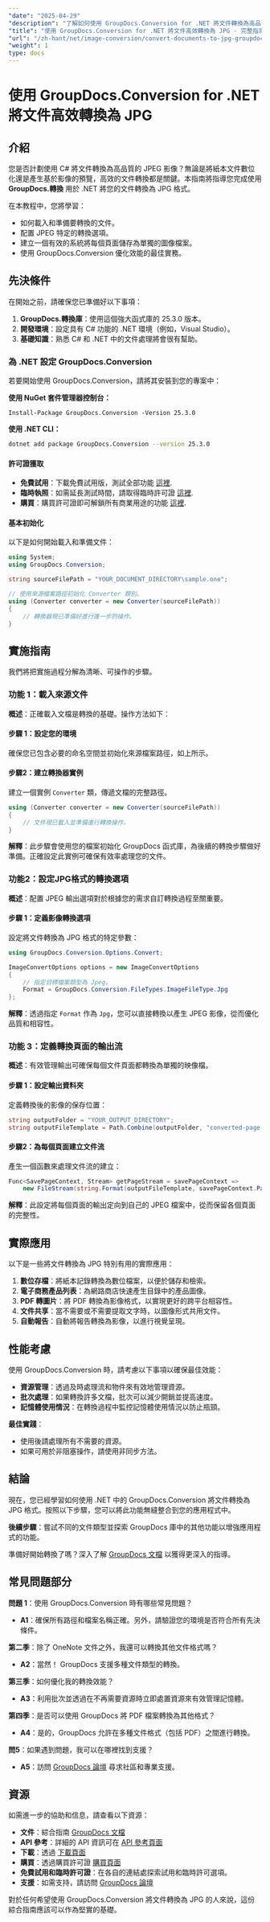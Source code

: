 ```yaml
---
"date": "2025-04-29"
"description": "了解如何使用 GroupDocs.Conversion for .NET 將文件轉換為高品質的 JPEG 影像。本指南涵蓋載入、轉換選項和儲存步驟。"
"title": "使用 GroupDocs.Conversion for .NET 將文件高效轉換為 JPG - 完整指南"
"url": "/zh-hant/net/image-conversion/convert-documents-to-jpg-groupdocs-conversion-net/"
"weight": 1
type: docs
---
```

# 使用 GroupDocs.Conversion for .NET 將文件高效轉換為 JPG

## 介紹
您是否計劃使用 C# 將文件轉換為高品質的 JPEG 影像？無論是將紙本文件數位化還是產生基於影像的預覽，高效的文件轉換都是關鍵。本指南將指導您完成使用 **GroupDocs.轉換** 用於 .NET 將您的文件轉換為 JPG 格式。

在本教程中，您將學習：
- 如何載入和準備要轉換的文件。
- 配置 JPEG 特定的轉換選項。
- 建立一個有效的系統將每個頁面儲存為單獨的圖像檔案。
- 使用 GroupDocs.Conversion 優化效能的最佳實務。

## 先決條件
在開始之前，請確保您已準備好以下事項：
1. **GroupDocs.轉換庫**：使用這個強大函式庫的 25.3.0 版本。
2. **開發環境**：設定具有 C# 功能的 .NET 環境（例如，Visual Studio）。
3. **基礎知識**：熟悉 C# 和 .NET 中的文件處理將會很有幫助。

### 為 .NET 設定 GroupDocs.Conversion
若要開始使用 GroupDocs.Conversion，請將其安裝到您的專案中：

**使用 NuGet 套件管理器控制台：**
```plaintext
Install-Package GroupDocs.Conversion -Version 25.3.0
```

**使用 .NET CLI：**
```bash
dotnet add package GroupDocs.Conversion --version 25.3.0
```

#### 許可證獲取
- **免費試用**：下載免費試用版，測試全部功能 [這裡](https://releases。groupdocs.com/conversion/net/).
- **臨時執照**：如需延長測試時間，請取得臨時許可證 [這裡](https://purchase。groupdocs.com/temporary-license/).
- **購買**：購買許可證即可解鎖所有商業用途的功能 [這裡](https://purchase。groupdocs.com/buy).

#### 基本初始化
以下是如何開始載入和準備文件：
```csharp
using System;
using GroupDocs.Conversion;

string sourceFilePath = "YOUR_DOCUMENT_DIRECTORY\sample.one";

// 使用來源檔案路徑初始化 Converter 類別。
using (Converter converter = new Converter(sourceFilePath))
{
    // 轉換器現已準備好進行進一步的操作。
}
```
## 實施指南
我們將把實施過程分解為清晰、可操作的步驟。

### 功能 1：載入來源文件
**概述**：正確載入文檔是轉換的基礎。操作方法如下：

#### 步驟 1：設定您的環境
確保您已包含必要的命名空間並初始化來源檔案路徑，如上所示。

#### 步驟2：建立轉換器實例
建立一個實例 `Converter` 類，傳遞文檔的完整路徑。
```csharp
using (Converter converter = new Converter(sourceFilePath))
{
    // 文件現已載入並準備進行轉換操作。
}
```
**解釋**：此步驟會使用您的檔案初始化 GroupDocs 函式庫，為後續的轉換步驟做好準備。正確設定此實例可確保有效率處理您的文件。

### 功能2：設定JPG格式的轉換選項
**概述**：配置 JPEG 輸出選項對於根據您的需求自訂轉換過程至關重要。

#### 步驟 1：定義影像轉換選項
設定將文件轉換為 JPG 格式的特定參數：
```csharp
using GroupDocs.Conversion.Options.Convert;

ImageConvertOptions options = new ImageConvertOptions
{
    // 指定目標檔案類型為 Jpeg。
    Format = GroupDocs.Conversion.FileTypes.ImageFileType.Jpg
};
```
**解釋**：透過指定 `Format` 作為 `Jpg`，您可以直接轉換以產生 JPEG 影像，從而優化品質和相容性。

### 功能 3：定義轉換頁面的輸出流
**概述**：有效管理輸出可確保每個文件頁面都轉換為單獨的映像檔。

#### 步驟 1：設定輸出資料夾
定義轉換後的影像的保存位置：
```csharp
string outputFolder = "YOUR_OUTPUT_DIRECTORY";
string outputFileTemplate = Path.Combine(outputFolder, "converted-page-{0}.jpg");
```

#### 步驟2：為每個頁面建立文件流
產生一個函數來處理文件流的建立：
```csharp
Func<SavePageContext, Stream> getPageStream = savePageContext => 
    new FileStream(string.Format(outputFileTemplate, savePageContext.Page), FileMode.Create);
```
**解釋**：此設定將每個頁面的輸出定向到自己的 JPEG 檔案中，從而保留各個頁面的完整性。

## 實際應用
以下是一些將文件轉換為 JPG 特別有用的實際應用：
1. **數位存檔**：將紙本記錄轉換為數位檔案，以便於儲存和檢索。
2. **電子商務產品列表**：為網路商店快速產生目錄中的產品圖像。
3. **PDF 轉圖片**：將 PDF 轉換為影像格式，以實現更好的跨平台相容性。
4. **文件共享**：當不需要或不需要提取文字時，以圖像形式共用文件。
5. **自動報告**：自動將報告轉換為影像，以進行視覺呈現。

## 性能考慮
使用 GroupDocs.Conversion 時，請考慮以下事項以確保最佳效能：
- **資源管理**：透過及時處理流和物件來有效地管理資源。
- **批次處理**：如果轉換許多文檔，批次可以減少開銷並提高速度。
- **記憶體使用情況**：在轉換過程中監控記憶體使用情況以防止瓶頸。

**最佳實踐**：
- 使用後請處理所有不需要的資源。
- 如果可用於非阻塞操作，請使用非同步方法。

## 結論
現在，您已經學習如何使用 .NET 中的 GroupDocs.Conversion 將文件轉換為 JPG 格式。按照以下步驟，您可以將此功能無縫整合到您的應用程式中。 

**後續步驟**：嘗試不同的文件類型並探索 GroupDocs 庫中的其他功能以增強應用程式的功能。

準備好開始轉換了嗎？深入了解 [GroupDocs 文檔](https://docs.groupdocs.com/conversion/net/) 以獲得更深入的指導。

## 常見問題部分
**問題 1**：使用 GroupDocs.Conversion 時有哪些常見問題？
- **A1**：確保所有路徑和檔案名稱正確。另外，請驗證您的環境是否符合所有先決條件。

**第二季**：除了 OneNote 文件之外，我還可以轉換其他文件格式嗎？
- **A2**：當然！ GroupDocs 支援多種文件類型的轉換。

**第三季**：如何優化我的轉換效能？
- **A3**：利用批次並透過在不再需要資源時立即處置資源來有效管理記憶體。

**第四季**：是否可以使用 GroupDocs 將 PDF 檔案轉換為其他格式？
- **A4**：是的，GroupDocs 允許在多種文件格式（包括 PDF）之間進行轉換。

**問5**：如果遇到問題，我可以在哪裡找到支援？
- **A5**：訪問 [GroupDocs 論壇](https://forum.groupdocs.com/c/conversion/10) 尋求社區和專業支援。

## 資源
如需進一步的協助和信息，請查看以下資源：
- **文件**：綜合指南 [GroupDocs 文檔](https://docs.groupdocs.com/conversion/net/)
- **API 參考**：詳細的 API 資訊可在 [API 參考頁面](https://reference.groupdocs.com/conversion/net/)
- **下載**：透過 [下載頁面](https://releases.groupdocs.com/conversion/net/)
- **購買**：透過購買許可證 [購買頁面](https://purchase.groupdocs.com/buy)
- **免費試用和臨時許可證**：在各自的連結處探索試用和臨時許可選項。
- **支援**：如需支持，請訪問 [GroupDocs 論壇](https://forum.groupdocs.com/c/conversion/10)

對於任何希望使用 GroupDocs.Conversion 將文件轉換為 JPG 的人來說，這份綜合指南應該可以作為堅實的基礎。